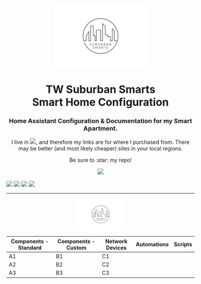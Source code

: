 <p align="center">
  <img src="/images/suburban-smarts.png" width="250"/>
</p>

<h1 align="center">TW Suburban Smarts <br />Smart Home Configuration</h1>
<h3 align="center">Home Assistant Configuration &amp; Documentation for my Smart Apartment.</h3>
<p align="center">
  I live in <img src="https://github.com/oxguy3/flags/blob/master/mini/us.png"/>, and therefore my links are for where I purchased from. There may be better (and most likely cheaper) sites in your local regions.</p>
<p align="center">Be sure to :star: my repo!</p> 
<p align="center">
<img src="http://hits.dwyl.com/twhite96/TW-HomeAssistant-Config.svg"/>
</p>
<p>
  <img src="https://img.shields.io/github/last-commit/twhite96/TW-HomeAssistant-Config?style=for-the-badge">
  <img src="https://img.shields.io/badge/HA--Version-5.12-brightgreen?style=for-the-badge">
  <img src="https://img.shields.io/maintenance/yes/2021?style=for-the-badge">
  <img src="https://img.shields.io/github/stars/twhite96/TW-HomeAssistant-Config?style=social">
</p>

<hr --- </hr>

<p align="center">
  <img src="/images/suburban-smarts.png" width="125"/>
</p>



| Components - Standard | Components - Custom | Network Devices | Automations | Scripts |
| --------------------- | ------------------- | --------------- | ----------- | ------- |
| A1                    | B1                  | C1              |             |         |
| A2                    | B2                  | C2              |             |         |
| A3                    | B3                  | C3              |             |         |
